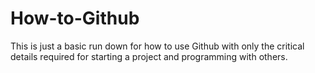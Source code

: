 # How-to-Github
This is just a basic run down for how to use Github with only the critical details required for starting a project and programming with others.
